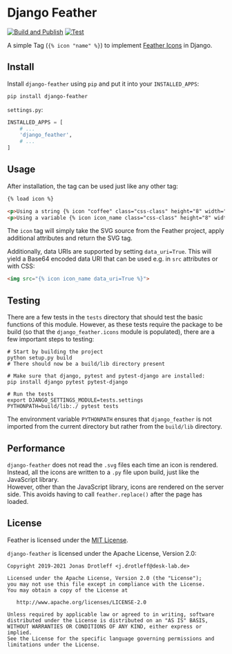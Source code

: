 # Django Feather

[![Build and Publish](https://github.com/jnsdrtlf/django-feather/actions/workflows/build.yml/badge.svg)](https://github.com/jnsdrtlf/django-feather/actions/workflows/build.yml)
[![Test](https://github.com/jnsdrtlf/django-feather/actions/workflows/test.yml/badge.svg)](https://github.com/jnsdrtlf/django-feather/actions/workflows/test.yml)

A simple Tag (`{% icon "name" %}`) to implement [Feather Icons](https://feathericons.com) in Django.

## Install
Install `django-feather` using `pip` and put it into your `INSTALLED_APPS`:
```bash
pip install django-feather
```  
`settings.py`:
```python
INSTALLED_APPS = [
    # ...
    'django_feather',
    # ...
]
```

## Usage
After installation, the tag can be used just like any other tag:

```html
{% load icon %}

<p>Using a string {% icon "coffee" class="css-class" height="8" width="8" %}</p>
<p>Using a variable {% icon icon_name class="css-class" height="8" width="8" %}</p>

```

The `icon` tag will simply take the SVG source from the Feather project,
apply additional attributes and return the SVG tag.

Additionally, data URIs are supported by setting `data_uri=True`. This
will yield a Base64 encoded data URI that can be used e.g. in `src`
attributes or with CSS:

```html
<img src="{% icon icon_name data_uri=True %}">
```

## Testing

There are a few tests in the `tests` directory that should test the
basic functions of this module. However, as these tests require the
package to be build (so that the `django_feather.icons` module is
populated), there are a few important steps to testing:

```shell
# Start by building the project
python setup.py build
# There should now be a build/lib directory present

# Make sure that django, pytest and pytest-django are installed:
pip install django pytest pytest-django

# Run the tests
export DJANGO_SETTINGS_MODULE=tests.settings
PYTHONPATH=build/lib:./ pytest tests 
```

The environment variable `PYTHONPATH` ensures that `django_feather` is
not imported from the current directory but rather from the `build/lib`
directory.

## Performance
`django-feather` does not read the `.svg` files each time an icon is rendered.
Instead, all the icons are written to a `.py` file upon build, just like the JavaScript
library.  
However, other than the JavaScript library, icons are rendered on the server side.
This avoids having to call `feather.replace()` after the page has loaded.  

## License
Feather is licensed under the [MIT License](https://github.com/colebemis/feather/blob/master/LICENSE).
    
`django-feather` is licensed under the Apache License, Version 2.0:

    Copyright 2019-2021 Jonas Drotleff <j.drotleff@desk-lab.de>
    
    Licensed under the Apache License, Version 2.0 (the "License");
    you may not use this file except in compliance with the License.
    You may obtain a copy of the License at
    
       http://www.apache.org/licenses/LICENSE-2.0
    
    Unless required by applicable law or agreed to in writing, software
    distributed under the License is distributed on an "AS IS" BASIS,
    WITHOUT WARRANTIES OR CONDITIONS OF ANY KIND, either express or implied.
    See the License for the specific language governing permissions and
    limitations under the License.
